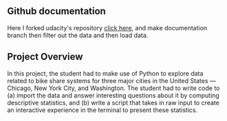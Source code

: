 ## Github documentation
Here I forked udacity's repository [click here](https://github.com/udacity/pdsnd_github), and make documentation branch then filter out the data and then load data. 

## Project Overview
In this project, the student had to make use of Python to explore data related to bike share systems for three major cities in the United States — Chicago, New York City, and Washington. The student had to write code to (a) import the data and answer interesting questions about it by computing descriptive statistics, and (b) write a script that takes in raw input to create an interactive experience in the terminal to present these statistics.
